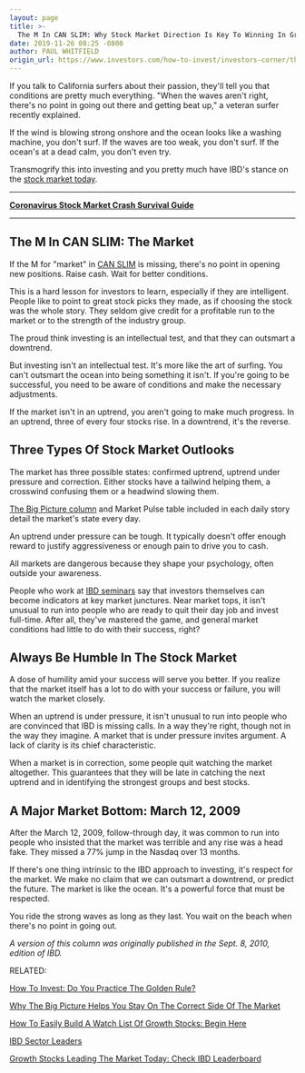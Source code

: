 ```yaml
---
layout: page
title: >-
  The M In CAN SLIM: Why Stock Market Direction Is Key To Winning In Growth Stocks
date: 2019-11-26 08:25 -0800
author: PAUL WHITFIELD
origin_url: https://www.investors.com/how-to-invest/investors-corner/the-m-in-can-slim-why-market-direction-is-key-to-winning-in-stocks
---
```





If you talk to California surfers about their passion, they'll tell you that conditions are pretty much everything. "When the waves aren't right, there's no point in going out there and getting beat up," a veteran surfer recently explained.


If the wind is blowing strong onshore and the ocean looks like a washing machine, you don't surf. If the waves are too weak, you don't surf. If the ocean's at a dead calm, you don't even try.


Transmogrify this into investing and you pretty much have IBD's stance on the [stock market today](https://www.investors.com/category/market-trend/stock-market-today/).




---


[**Coronavirus Stock Market Crash Survival Guide**](https://www.investors.com/research/coronavirus-stock-market-crash-survival-guide/)




---


The M In CAN SLIM: The Market
-----------------------------


If the M for "market" in [CAN SLIM](https://www.investors.com/ibd-university/can-slim/) is missing, there's no point in opening new positions. Raise cash. Wait for better conditions.


This is a hard lesson for investors to learn, especially if they are intelligent. People like to point to great stock picks they made, as if choosing the stock was the whole story. They seldom give credit for a profitable run to the market or to the strength of the industry group.


The proud think investing is an intellectual test, and that they can outsmart a downtrend.


But investing isn't an intellectual test. It's more like the art of surfing. You can't outsmart the ocean into being something it isn't. If you're going to be successful, you need to be aware of conditions and make the necessary adjustments.


If the market isn't in an uptrend, you aren't going to make much progress. In an uptrend, three of every four stocks rise. In a downtrend, it's the reverse.


Three Types Of Stock Market Outlooks
------------------------------------


The market has three possible states: confirmed uptrend, uptrend under pressure and correction. Either stocks have a tailwind helping them, a crosswind confusing them or a headwind slowing them.


[The Big Picture column](https://www.investors.com/category/market-trend/the-big-picture/) and Market Pulse table included in each daily story detail the market's state every day.


An uptrend under pressure can be tough. It typically doesn't offer enough reward to justify aggressiveness or enough pain to drive you to cash.


All markets are dangerous because they shape your psychology, often outside your awareness.


People who work at [IBD seminars](http://shop.investors.com/offer/splashresponsive.aspx?id=TradingSummit) say that investors themselves can become indicators at key market junctures. Near market tops, it isn't unusual to run into people who are ready to quit their day job and invest full-time. After all, they've mastered the game, and general market conditions had little to do with their success, right?


Always Be Humble In The Stock Market
------------------------------------


A dose of humility amid your success will serve you better. If you realize that the market itself has a lot to do with your success or failure, you will watch the market closely.


When an uptrend is under pressure, it isn't unusual to run into people who are convinced that IBD is missing calls. In a way they're right, though not in the way they imagine. A market that is under pressure invites argument. A lack of clarity is its chief characteristic.


When a market is in correction, some people quit watching the market altogether. This guarantees that they will be late in catching the next uptrend and in identifying the strongest groups and best stocks.


A Major Market Bottom: March 12, 2009
-------------------------------------


After the March 12, 2009, follow-through day, it was common to run into people who insisted that the market was terrible and any rise was a head fake. They missed a 77% jump in the Nasdaq over 13 months.


If there's one thing intrinsic to the IBD approach to investing, it's respect for the market. We make no claim that we can outsmart a downtrend, or predict the future. The market is like the ocean. It's a powerful force that must be respected.


You ride the strong waves as long as they last. You wait on the beach when there's no point in going out.


*A version of this column was originally published in the Sept. 8, 2010, edition of IBD.*


RELATED:


[How To Invest: Do You Practice The Golden Rule?](https://www.investors.com/how-to-invest/investors-corner/still-the-no-1-rule-for-stock-investors-always-cut-your-losses-short/)


[Why The Big Picture Helps You Stay On The Correct Side Of The Market](https://www.investors.com/category/market-trend/the-big-picture/)


[How To Easily Build A Watch List Of Growth Stocks: Begin Here](https://www.investors.com/category/stock-lists/stocks-near-a-buy-zone/)


[IBD Sector Leaders](https://research.investors.com/stock-lists/sector-leaders)


[Growth Stocks Leading The Market Today: Check IBD Leaderboard](https://www.investors.com/product/leaderboard/?artProdLink=Leaderboard)




